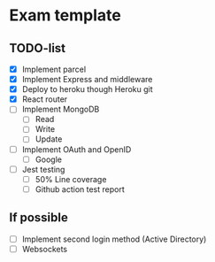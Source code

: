 # Exam template

## TODO-list

- [x] Implement parcel
- [x] Implement Express and middleware
- [x] Deploy to heroku though Heroku git
- [x] React router
- [ ] Implement MongoDB
  - [ ] Read
  - [ ] Write
  - [ ] Update
- [ ] Implement OAuth and OpenID
  - [ ] Google
- [ ] Jest testing
  - [ ] 50% Line coverage
  - [ ] Github action test report

## If possible

- [ ] Implement second login method (Active Directory)
- [ ] Websockets
